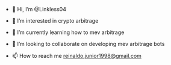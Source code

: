 - 👋 Hi, I’m @Linkless04
- 👀 I’m interested in crypto arbitrage
- 🌱 I’m currently learning how to mev arbitrage
- 💞️ I’m looking to collaborate on developing mev arbitrage bots

- 📫 How to reach me reinaldo.junior1998@gmail.com

<!---
Linkless04/Linkless04 is a ✨ special ✨ repository because its `README.md` (this file) appears on your GitHub profile.
You can click the Preview link to take a look at your changes.
--->
